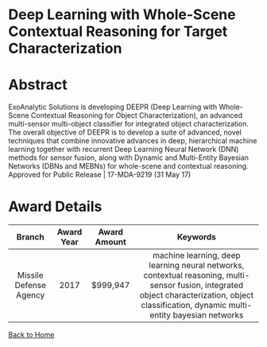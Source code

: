 
Deep Learning with Whole-Scene Contextual Reasoning for Target Characterization
===============================================================================

# Abstract


ExoAnalytic Solutions  is developing DEEPR (Deep Learning with Whole-Scene Contextual Reasoning for Object Characterization), an advanced multi-sensor multi-object classifier for integrated object characterization. The overall objective of DEEPR is to develop a suite of advanced, novel techniques that combine innovative advances in deep, hierarchical machine learning together with recurrent Deep Learning Neural Network (DNN) methods for sensor fusion, along with Dynamic and Multi-Entity Bayesian Networks (DBNs and MEBNs) for whole-scene and contextual reasoning.  Approved for Public Release | 17-MDA-9219 (31 May 17)  

# Award Details

|Branch|Award Year|Award Amount|Keywords|
| :---: | :---: | :---: | :---: |
|Missile Defense Agency|2017|$999,947|machine learning, deep learning neural networks, contextual reasoning, multi-sensor fusion, integrated object characterization, object classification, dynamic multi-entity bayesian networks|
  
  


[Back to Home](https://github.com/chrischow/dod_sbir_awards#1160)